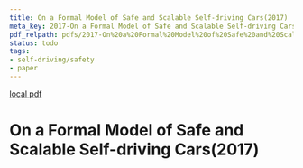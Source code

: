 ```yaml
---
title: On a Formal Model of Safe and Scalable Self-driving Cars(2017)
meta_key: 2017-On a Formal Model of Safe and Scalable Self-driving Cars
pdf_relpath: pdfs/2017-On%20a%20Formal%20Model%20of%20Safe%20and%20Scalable%20Self-driving%20Cars.pdf
status: todo
tags:
- self-driving/safety
- paper
---
```


[local pdf](../../../pdfs/2017-On%20a%20Formal%20Model%20of%20Safe%20and%20Scalable%20Self-driving%20Cars.pdf)

# On a Formal Model of Safe and Scalable Self-driving Cars(2017)
